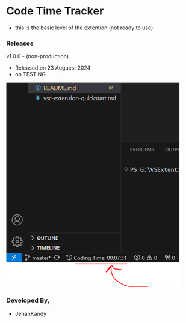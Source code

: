 # Code Time Tracker

- this is the basic level of the extention (not ready to use)

### Releases

v1.0.0 - (non-production)

- Released on 23 Auguest 2024
- on TESTING

<img src='assest/codetimg.PNG'/>

### Developed By,

- JehanKandy